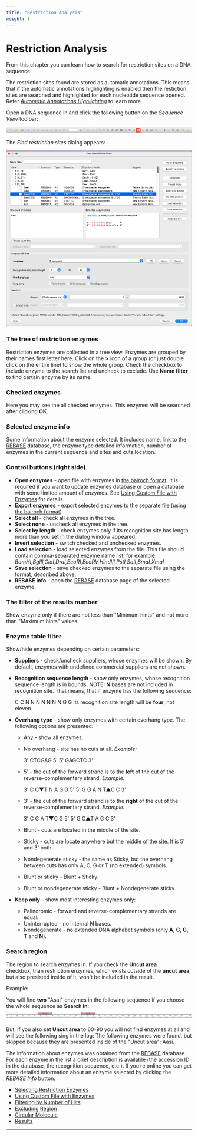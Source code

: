 ```yaml
---
title: "Restriction Analysis"
weight: 1
---
```



# Restriction Analysis

From this chapter you can learn how to search for restriction sites on a DNA sequence.

The restriction sites found are stored as automatic annotations. This means that if the automatic annotations highlighting is enabled then the restiction sites are searched and highlighted for each nucleotide sequence opened. Refer [_Automatic Annotations Highlighting_](https://local.ugene.unipro.ru/wiki/display/UUOUM22/Automatic+Annotations+Highlighting) to learn more.

Open a DNA sequence in and click the following button on the _Sequence View_ toolbar:

![](/images/65930747/96665601.png)

The _Find restriction sites_ dialog appears:

![](/images/65930747/113541195.png)

### The tree of restriction enzymes

Restriction enzymes are collected in a tree view. Enzymes are grouped by their names first letter here. Click on the **\>** icon of a group (or just double click on the entire line) to show the whole group. Check the checkbox to include enzyme to the search list and uncheck to exclude. Use **Name filter** to find certain enzyme by its name.

### Checked enzymes

Here you may see the all checked enzymes. This enzymes will be searched after clicking **OK**.

### Selected enzyme info

Some information about the enzyme selected. It includes name, link to the [REBASE](http://rebase.neb.com/rebase/rebase.html) database, the enzyme type detailed information, number of enzymes in the current sequence and sites and cuts location.

### Control buttons (right side)

*   **Open enzymes** - open file with enzymes in [the bairoch format](http://rebase.neb.com/rebase/rebase.f19.html). It is required if you want to update enzymes database or open a database with some limited amount of enzymes. See [Using Custom File with Enzymes](using-custom-file-with-enzymes.md) for details.
*   **Export enzymes** -  export selected enzymes to the separate file (using [the bairoch format](http://rebase.neb.com/rebase/rebase.f19.html)).
*   **Select all** - check all enzymes in the tree.
*   **Select none** - uncheck all enzymes in the tree.
*   **Select by length** - check enzymes only if its recognition site has length more than you set in the dialog window appeared.
*   **Invert selection** - switch checked and unchecked enzymes.
*   **Load selection** - load selected enzymes from the file. This file should contain comma-separated enzyme name list, for example: _BamHI,BglII,ClaI,DraI,EcoRI,EcoRV,HindIII,PstI,SalI,SmaI,XmaI_
*   **Save selection** - save checked enzymes to the separate file using the format, described above.
*   **REBASE info** - open the [REBASE](http://rebase.neb.com/rebase/rebase.html) database page of the selected enzyme.

### The filter of the results number

Show enzyme only if there are not less than "Minimum hints" and not more than "Maximum hints" values.

### Enzyme table filter

Show/hide enzymes depending on certain parameters:

*   **Suppliers** - check/uncheck suppliers, whose enzymes will be shown. By default, enzymes with undefined commercial suppliers are not shown.
*   **Recognition sequence length** - show only enzymes, whose recognition sequence length is in bounds. NOTE: **N** bases are not included in recognition site. That means, that if enzyme has the following sequence:

    C C N N N N N N N G G
    its recognition site length will be **four**, not eleven.

*   **Overhang type** - show only enzymes with certain overhang type. The following options are presented:
    *   Any - show all enzymes.
    *   No overhang - site has no cuts at all. _Example:_

        3' CTCGAG 5'
        5' GAGCTC 3'

    *   5' - the cut of the forward strand is to the **left** of the cut of the reverse-complementary strand. _Example:_

        3'  C C▼T N A G G  5'
        5'  G G A N T▲C C  3'

    *   3' - the cut of the forward strand is to the **right** of the cut of the reverse-complementary strand. _Example:_

        3'  C G A T▼C G  5'
        5'  G C▲T A G C  3'

    *   Blunt - cuts are located in the middle of the site.
    *   Sticky - cuts are locate anywhere but the middle of the site. It is 5' and 3' both.
    *   Nondegenerate sticky - the same as Sticky, but the overhang between cuts has only A, C, G or T  (no extended) symbols.
    *   Blunt or sticky - Blunt + Sticky.
    *   Blunt or nondegenerate sticky - Blunt + Nondegenerate sticky.
*   **Keep only** - show most interesting enzymes only:
    *   Palindromic - forward and reverse-complementary strands are equal.
    *   Uninterrupted - no internal **N** bases.
    *   Nondegenerate - no extended DNA alphabet symbols (only **A**, **C**, **G**, **T** and **N**).

### Search region

The region to search enzymes in. If you check the **Uncut area** checkbox,.than restriction enzymes, which exists outside of the **uncut area**, but also presisted inside of it, won't be included in the result.

Example:

You will find **two** "AsaI" enzymes in the following sequence if you choose the whole sequence as **Search in**:
![](/images/65930747/113541197.png)

But, if you also set **Uncut area** to 60-90 you will not find enzymes at all and will see the following sing in the log: The following enzymes were found, but skipped because they are presented inside of the "Uncut area": Aasi.


The information about enzymes was obtained from the [REBASE](http://rebase.neb.com/rebase/rebase.html) database. For each enzyme in the list a brief description is available (the accession ID in the database, the recognition sequence, etc.). If you’re online you can get more detailed information about an enzyme selected by clicking the _REBASE Info_ button.

*   [Selecting Restriction Enzymes](selecting-restriction-enzymes.md)
*   [Using Custom File with Enzymes](using-custom-file-with-enzymes.md)
*   [Filtering by Number of Hits](filtering-by-number-of-hits.md)
*   [Excluding Region](excluding-region.md)
*   [Circular Molecule](circular-molecule.md)
*   [Results](results.md)


---------------------------------------------------------------------------------------------------------------------------------------------------------------------------------------------------------------------------------------------------------------------------------------------------------------------------------------------------------------------------------------------------------
